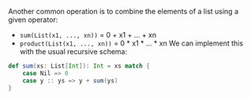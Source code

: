 Another common operation is to combine the elements of a list using a given operator: 
* `sum(List(x1, ..., xn))` = 0 + x1 + ... + xn
* `product(List(x1, ..., xn))` = 0 * x1 * ... * xn
We can implement this with the usual recursive schema:
```scala
def sum(xs: List[Int]): Int = xs match {
	case Nil => 0
	case y :: ys => y + sum(ys)
}
```